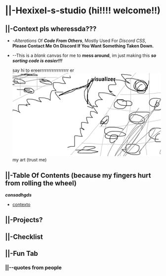 # ||-Hexixel-s-studio (hi!!!! welcome!!)
## ||-Context pls wheressda???
* -*Alterations* Of ***Code From Others***, Mostly Used For *Discord CSS*, **Please Contact Me On Discord If You Want Something Taken Down.**
* --This is a *blank* canvas for me to **mess around**, im just making this ***so sorting code is easier!!!***

   say hi to ereerrrrrrrrrrrrrrrrr er  
  ![alt text](https://github.com/Hexixels/Hexixel-s-studio-/blob/main/README-DATA/fine-art "i drew this")
  my art (trust me)
## ||-Table Of Contents (because my fingers hurt from rolling the wheel)
***consadhgds***  
* [contexto](https://github.com/Hexixels/Hexixel-s-studio-?tab=readme.ov.file#-hexixel-s-studio-hi-welcome)
## ||-Projects?
## ||-Checklist
## ||-Fun Tab
### ||--quotes from people

